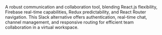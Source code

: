 A robust communication and collaboration tool, blending React.js flexibility, Firebase real-time capabilities, Redux predictability, and React Router navigation. This Slack alternative offers authentication, real-time chat, channel management, and responsive routing for efficient team collaboration in a virtual workspace.
